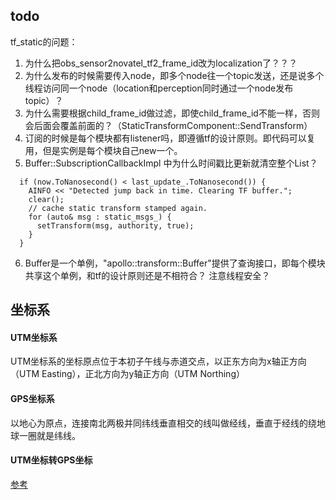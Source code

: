 ## todo 

tf_static的问题：  
1. 为什么把obs_sensor2novatel_tf2_frame_id改为localization了？？？  
2. 为什么发布的时候需要传入node，即多个node往一个topic发送，还是说多个线程访问同一个node（location和perception同时通过一个node发布topic）？  
3. 为什么需要根据child_frame_id做过滤，即使child_frame_id不能一样，否则会后面会覆盖前面的？（StaticTransformComponent::SendTransform）  
4. 订阅的时候是每个模块都有listener吗，即遵循tf的设计原则。即代码可以复用，但是实例是每个模块自己new一个。  
5. Buffer::SubscriptionCallbackImpl 中为什么时间戳比更新就清空整个List？
```
  if (now.ToNanosecond() < last_update_.ToNanosecond()) {
    AINFO << "Detected jump back in time. Clearing TF buffer.";
    clear();
    // cache static transform stamped again.
    for (auto& msg : static_msgs_) {
      setTransform(msg, authority, true);
    }
  }
```
6. Buffer是一个单例，"apollo::transform::Buffer"提供了查询接口，即每个模块共享这个单例，和tf的设计原则还是不相符合？ 注意线程安全？  

## 坐标系

#### UTM坐标系
UTM坐标系的坐标原点位于本初子午线与赤道交点，以正东方向为x轴正方向（UTM Easting），正北方向为y轴正方向（UTM Northing）

#### GPS坐标系
以地心为原点，连接南北两极并同纬线垂直相交的线叫做经线，垂直于经线的绕地球一圈就是纬线。



#### UTM坐标转GPS坐标
[参考](https://www.ibm.com/developerworks/cn/java/j-coordconvert/index.html)  
